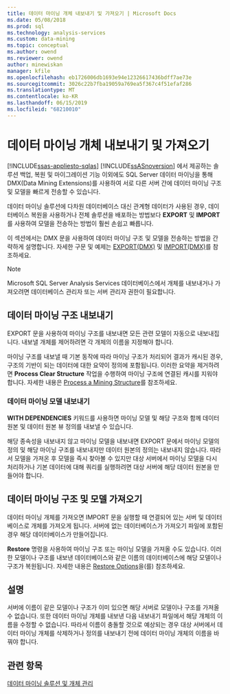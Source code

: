 ```yaml
---
title: 데이터 마이닝 개체 내보내기 및 가져오기 | Microsoft Docs
ms.date: 05/08/2018
ms.prod: sql
ms.technology: analysis-services
ms.custom: data-mining
ms.topic: conceptual
ms.author: owend
ms.reviewer: owend
author: minewiskan
manager: kfile
ms.openlocfilehash: eb1726006db1693e94e12326617436bdff7ae73e
ms.sourcegitcommit: 3026c22b7fba19059a769ea5f367c4f51efaf286
ms.translationtype: MT
ms.contentlocale: ko-KR
ms.lasthandoff: 06/15/2019
ms.locfileid: "68210010"
---
```

# <a name="export-and-import-data-mining-objects"></a>데이터 마이닝 개체 내보내기 및 가져오기
[!INCLUDE[ssas-appliesto-sqlas](../../includes/ssas-appliesto-sqlas.md)]
  [!INCLUDE[ssASnoversion](../../includes/ssasnoversion-md.md)] 에서 제공하는 솔루션 백업, 복원 및 마이그레이션 기능 이외에도 SQL Server 데이터 마이닝을 통해 DMX(Data Mining Extensions)를 사용하여 서로 다른 서버 간에 데이터 마이닝 구조 및 모델을 빠르게 전송할 수 있습니다.  
  
 데이터 마이닝 솔루션에 다차원 데이터베이스 대신 관계형 데이터가 사용된 경우, 데이터베이스 복원을 사용하거나 전체 솔루션을 배포하는 방법보다 **EXPORT** 및 **IMPORT** 를 사용하여 모델을 전송하는 방법이 훨씬 손쉽고 빠릅니다.  
  
 이 섹션에서는 DMX 문을 사용하여 데이터 마이닝 구조 및 모델을 전송하는 방법을 간략하게 설명합니다. 자세한 구문 및 예제는 [EXPORT&#40;DMX&#41;](../../dmx/export-dmx.md) 및 [IMPORT&#40;DMX&#41;](../../dmx/import-dmx.md)를 참조하세요.  
  
> [!NOTE]  
>  Microsoft SQL Server Analysis Services 데이터베이스에서 개체를 내보내거나 가져오려면 데이터베이스 관리자 또는 서버 관리자 권한이 필요합니다.  
  
## <a name="exporting-data-mining-structures"></a>데이터 마이닝 구조 내보내기  
 EXPORT 문을 사용하여 마이닝 구조를 내보내면 모든 관련 모델이 자동으로 내보내집니다. 내보낼 개체를 제어하려면 각 개체의 이름을 지정해야 합니다.  
  
 마이닝 구조를 내보낼 때 기본 동작에 따라 마이닝 구조가 처리되어 결과가 캐시된 경우, 구조의 기반이 되는 데이터에 대한 요약이 정의에 포함됩니다. 이러한 요약을 제거하려면 **Process Clear Structure** 작업을 수행하여 마이닝 구조에 연결된 캐시를 지워야 합니다. 자세한 내용은 [Process a Mining Structure](../../analysis-services/data-mining/process-a-mining-structure.md)를 참조하세요.  
  
### <a name="exporting-data-mining-models"></a>데이터 마이닝 모델 내보내기  
 **WITH DEPENDENCIES** 키워드를 사용하면 마이닝 모델 및 해당 구조와 함께 데이터 원본 및 데이터 원본 뷰 정의를 내보낼 수 있습니다.  
  
 해당 종속성을 내보내지 않고 마이닝 모델을 내보내면 EXPORT 문에서 마이닝 모델의 정의 및 해당 마이닝 구조를 내보내지만 데이터 원본의 정의는 내보내지 않습니다. 따라서 모델을 가져온 후 모델을 즉시 찾아볼 수 있지만 대상 서버에서 마이닝 모델을 다시 처리하거나 기본 데이터에 대해 쿼리를 실행하려면 대상 서버에 해당 데이터 원본을 만들어야 합니다.  
  
## <a name="importing-data-mining-structures-and-models"></a>데이터 마이닝 구조 및 모델 가져오기  
 데이터 마이닝 개체를 가져오면 IMPORT 문을 실행할 때 연결되어 있는 서버 및 데이터베이스로 개체를 가져오게 됩니다. 서버에 없는 데이터베이스가 가져오기 파일에 포함된 경우 해당 데이터베이스가 만들어집니다.  
  
 **Restore** 명령을 사용하여 마이닝 구조 또는 마이닝 모델을 가져올 수도 있습니다. 이러한 모델이나 구조를 내보낸 데이터베이스와 같은 이름의 데이터베이스에 해당 모델이나 구조가 복원됩니다. 자세한 내용은 [Restore Options](../../analysis-services/multidimensional-models/restore-options.md)을(를) 참조하세요.  
  
## <a name="remarks"></a>설명  
 서버에 이름이 같은 모델이나 구조가 이미 있으면 해당 서버로 모델이나 구조를 가져올 수 없습니다. 또한 데이터 마이닝 개체를 내보낸 다음 내보내기 파일에서 해당 개체의 이름을 수정할 수 없습니다. 따라서 이름이 충돌할 것으로 예상되는 경우 대상 서버에서 데이터 마이닝 개체를 삭제하거나 정의를 내보내기 전에 데이터 마이닝 개체의 이름을 바꿔야 합니다.  
  
## <a name="see-also"></a>관련 항목  
 [데이터 마이닝 솔루션 및 개체 관리](../../analysis-services/data-mining/management-of-data-mining-solutions-and-objects.md)  
  
  
